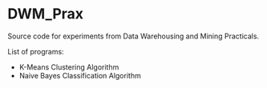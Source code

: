 # DWM_Prax
Source code for experiments from Data Warehousing and Mining Practicals.

List of programs:
- K-Means Clustering Algorithm
- Naive Bayes Classification Algorithm
